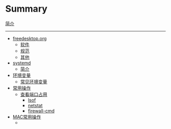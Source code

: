 # Summary

[简介](./introduction.md)

----

- [freedesktop.org](./freedesktop/introduction.md)
  - [软件]()
  - [规范]()
  - [其他]()
- [systemd](./systemd/index.md)
  - [简介](./systemd/introduction.md)
- [环境变量](./environment_variables/index.md)
  - [常见环境变量](./environment_variables/common_variables.md)
- [常用操作](./op/index.md)
  - [查看端口占用](./op/view_port_occupancy.md)
    - [lsof](./op/view_port_lsof.md)
    - [netstat](./op/view_port_netstat.md)
    - [firewall-cmd](./op/view_port_firwalld.md)
- [MAC常用操作](./mac/index.md)
  - []()
